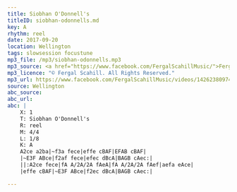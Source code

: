 ```yaml
---
title: Siobhan O'Donnell's
titleID: siobhan-odonnells.md
key: A
rhythm: reel
date: 2017-09-20
location: Wellington
tags: slowsession focustune
mp3_file: /mp3/siobhan-odonnells.mp3
mp3_source: <a href="https://www.facebook.com/FergalScahillMusic/">Fergal Scahill</a>, member of <a href="http://www.webanjo3.com/">We Banjo 3</a>
mp3_licence: "© Fergal Scahill. All Rights Reserved."
mp3_url: https://www.facebook.com/FergalScahillMusic/videos/1426238097472521/
source: Wellington
abc_source:
abc_url:
abc: |
    X: 1
    T: Siobhan O'Donnell's
    R: reel
    M: 4/4
    L: 1/8
    K: A
    A2ce a2ba|~f3a fece|effe cBAF|EFAB cBAF|
    |~E3F ABce|f2af fece|efec dBcA|BAGB cAec:|
    ||:A2ce fece|fA A/2A/2A fAeA|fA A/2A/2A fAef|aefa eAce|
    |effe cBAF|~E3F ABce|f2ec dBcA|BAGB cAec:|

---
```

